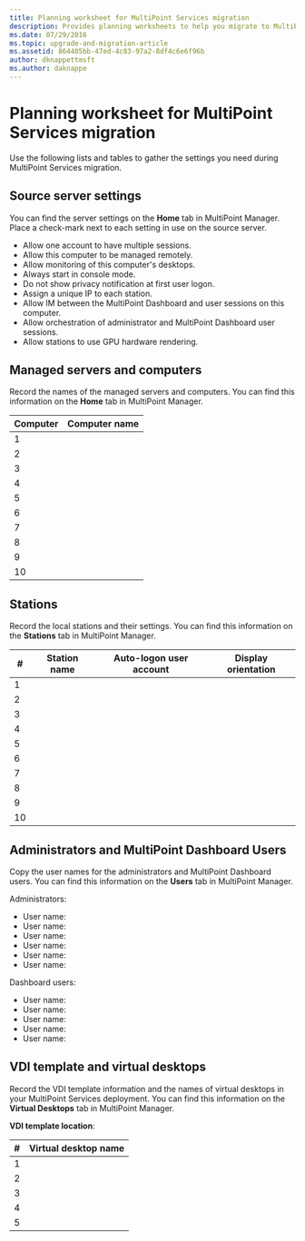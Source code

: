 ```yaml
---
title: Planning worksheet for MultiPoint Services migration
description: Provides planning worksheets to help you migrate to MultiPoint Services in Windows Server 2016
ms.date: 07/29/2016
ms.topic: upgrade-and-migration-article
ms.assetid: 864405bb-47ed-4c83-97a2-8df4c6e6f96b
author: dknappettmsft
ms.author: daknappe
---
```

# Planning worksheet for MultiPoint Services migration

Use the following lists and tables to gather the settings you need during MultiPoint Services migration.

## Source server settings

You can find the server settings on the **Home** tab in MultiPoint Manager. Place a check-mark next to each setting in use on the source server.

- Allow one account to have multiple sessions.
- Allow this computer to be managed remotely.
- Allow monitoring of this computer's desktops.
- Always start in console mode.
- Do not show privacy notification at first user logon.
- Assign a unique IP to each station.
- Allow IM between the MultiPoint Dashboard and user sessions on this computer.
- Allow orchestration of administrator and MultiPoint Dashboard user sessions.
- Allow stations to use GPU hardware rendering.

## Managed servers and computers

Record the names of the managed servers and computers. You can find this information on the **Home** tab in MultiPoint Manager.

| Computer | Computer name |
|----------|---------------|
| 1        |               |
| 2        |               |
| 3        |               |
| 4        |               |
| 5        |               |
| 6        |               |
| 7        |               |
| 8        |               |
| 9        |               |
| 10       |               |


## Stations

Record the local stations and their settings. You can find this information on the **Stations** tab in MultiPoint Manager.

| #  | Station name | Auto-logon user account | Display orientation |
|----|--------------|-------------------------|---------------------|
| 1  |              |                         |                     |
| 2  |              |                         |                     |
| 3  |              |                         |                     |
| 4  |              |                         |                     |
| 5  |              |                         |                     |
| 6  |              |                         |                     |
| 7  |              |                         |                     |
| 8  |              |                         |                     |
| 9  |              |                         |                     |
| 10 |              |                         |                     |

## Administrators and MultiPoint Dashboard Users

Copy the user names for the administrators and MultiPoint Dashboard users. You can find this information on the **Users** tab in MultiPoint Manager.

Administrators:

- User name:
- User name:
- User name:
- User name:
- User name:
- User name:

Dashboard users:

- User name:
- User name:
- User name:
- User name:
- User name:

## VDI template and virtual desktops

Record the VDI template information and the names of virtual desktops in your MultiPoint Services deployment. You can find this information on the **Virtual Desktops** tab in MultiPoint Manager.

**VDI template location**:

| # | Virtual desktop name      |
|---|---------------------------|
| 1 |                           |
| 2 |                           |
| 3 |                           |
| 4 |                           |
| 5 |                           |
